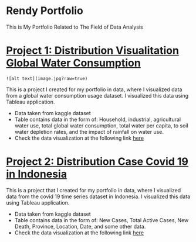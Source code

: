 # Rendy Portfolio
This is My Portfolio Related to The Field of Data Analysis

# [Project 1: Distribution Visualitation Global Water Consumption](https://public.tableau.com/app/profile/rendy.firmansyah/viz/DistributionGlobalWaterConsumption/Dashboard1)
	![alt text](image.jpg?raw=true)
This is a project I created for my portfolio in data, where I visualized data from a global water consumption usage dataset. I visualized this data using Tableau application.
* Data taken from kaggle dataset
* Table contains data in the form of: Household, industrial, agricultural water use, total global water consumption, total water per capita, to soil water depletion rates, and the impact of rainfall on water use.
* Check the data visualization at the following link [here](https://public.tableau.com/app/profile/rendy.firmansyah/viz/DistributionGlobalWaterConsumption/Dashboard1)

# [Project 2: Distribution Case Covid 19 in Indonesia](https://public.tableau.com/app/profile/rendy.firmansyah/viz/DistributionCovid19Case/Dashboard1)

This is a project that I created for my portfolio in data, where I visualized data from the covid 19 time series dataset in Indonesia. I visualized this data using Tableau application.
* Data taken from kaggle dataset
* Table contains data in the form of: New Cases, Total Active Cases, New Death, Province, Location, Date, and some other data.
* Check the data visualization at the following link [here](https://public.tableau.com/app/profile/rendy.firmansyah/viz/DistributionCovid19Case/Dashboard1)
